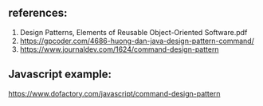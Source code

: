 ## references:
1. Design Patterns, Elements of Reusable Object-Oriented Software.pdf
2. https://gpcoder.com/4686-huong-dan-java-design-pattern-command/
3. https://www.journaldev.com/1624/command-design-pattern


## Javascript example: 
https://www.dofactory.com/javascript/command-design-pattern
